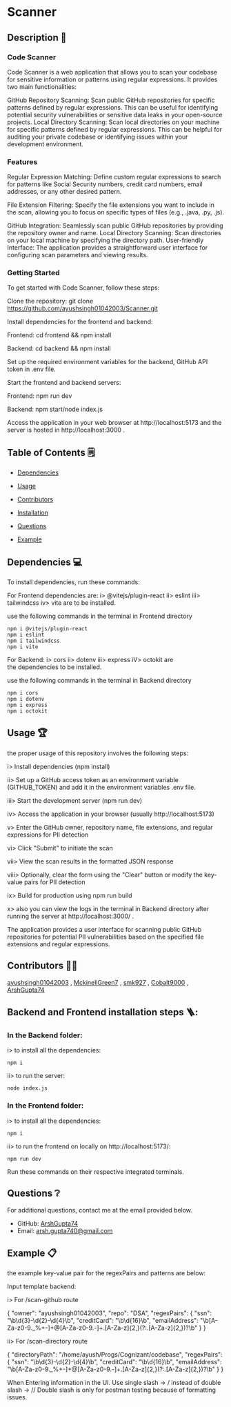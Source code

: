 # Scanner
  


  ## Description 📝

  ### Code Scanner

  Code Scanner is a web application that allows you to scan your codebase for sensitive information or patterns using regular expressions. It provides two main functionalities:

  GitHub Repository Scanning: Scan public GitHub repositories for specific patterns defined by regular expressions. This can be useful for identifying potential security vulnerabilities or sensitive data leaks in your open-source projects.
  Local Directory Scanning: Scan local directories on your machine for specific patterns defined by regular expressions. This can be helpful for auditing your private codebase or identifying issues within your development environment.

  ### Features

  Regular Expression Matching: Define custom regular expressions to search for patterns like Social Security numbers, credit card numbers, email addresses, or any other desired pattern.

  File Extension Filtering: Specify the file extensions you want to include in the scan, allowing you to focus on specific types of files (e.g., .java, .py, .js).

  GitHub Integration: Seamlessly scan public GitHub repositories by providing the repository owner and name.
  Local Directory Scanning: Scan directories on your local machine by specifying the directory path.
  User-friendly Interface: The application provides a straightforward user interface for configuring scan parameters and viewing results.


  ### Getting Started

  To get started with Code Scanner, follow these steps:

  Clone the repository: git clone https://github.com/ayushsingh01042003/Scanner.git
  
  Install dependencies for the frontend and backend:

  Frontend: cd frontend && npm install
  
  Backend: cd backend && npm install


  Set up the required environment variables for the backend, GitHub API token in .env file.


  Start the frontend and backend servers:

  Frontend: npm run dev
  
  Backend: npm start/node index.js


  Access the application in your web browser at http://localhost:5173 and the server is hosted in http://localhost:3000 .

  ## Table of Contents 🗒

  * [Dependencies](#dependencies-)

  * [Usage](#usage-)
  
  * [Contributors](#contributors-)

  * [Installation](#backend-and-frontend-installation-steps-)

  * [Questions](#questions-)

  * [Example](#example-)

  
  
  ## Dependencies 💻

  To install dependencies, run these commands:

  For Frontend dependencies are:
  i> @vitejs/plugin-react 
  ii> eslint
  iii> tailwindcss
  iv> vite 
  are to be installed. 

  use the following commands in the terminal in Frontend directory
  ```
  npm i @vitejs/plugin-react 
  npm i eslint
  npm i tailwindcss
  npm i vite
  ```
  

  For Backend:
  i> cors
  ii> dotenv
  iii> express
  iV> octokit 
  are the dependencies to be installed.

  use the following commands in the terminal in Backend directory
  ```
  npm i cors
  npm i dotenv
  npm i express
  npm i octokit
  ```
  
  

  ## Usage 🏆

  the proper usage of this repository involves the following steps:

  i> Install dependencies (npm install)

  ii> Set up a GitHub access token as an environment variable (GITHUB_TOKEN) and add it in the environment variables .env file.

  iii> Start the development server (npm run dev)

  iv> Access the application in your browser (usually http://localhost:5173)

  v> Enter the GitHub owner, repository name, file extensions, and regular expressions for PII detection

  vi> Click "Submit" to initiate the scan

  vii> View the scan results in the formatted JSON response 

  viii> Optionally, clear the form using the "Clear" button or modify the key-value pairs for PII detection

  ix> Build for production using npm run build 

  x> also you can view the logs in the terminal in Backend directory after running the server at http://localhost:3000/ .
  

  The application provides a user interface for scanning public GitHub repositories for potential PII vulnerabilities based on the specified file extensions and regular expressions.

  

  ## Contributors 🧑‍💻

  [ayushsingh01042003](https://github.com/ayushsingh01042003/) , [MckinellGreen7](https://github.com/MckinellGreen7/) , [smk927](https://github.com/smk927/) , [Cobalt9000](https://github.com/Cobalt9000/) , [ArshGupta74](https://github.com/ArshGupta74/)


  ## Backend and Frontend installation steps 🪜:

  ### In the Backend folder:

  i> to install all the dependencies:
  ```
  npm i
  ```
  ii> to run the server:
  ```
  node index.js
  ```

  ### In the Frontend folder:
  i> to install all the dependencies:
  ```
  npm i
  ```
  ii> to run the frontend on locally on http://localhost:5173/:
  ```
  npm run dev
  ```

  Run these commands on their respective integrated terminals.

  ## Questions ❔

  For additional questions, contact me at the email provided below. 

  - GitHub: [ArshGupta74](https://github.com/ArshGupta74/)
  - Email:  arsh.gupta740@gmail.com 

  ## Example 📋

  the example key-value pair for the regexPairs and patterns are below: 

  Input template backend:

  i> For /scan-github route

  { "owner": "ayushsingh01042003", "repo": "DSA", "regexPairs": { "ssn": "\b\d{3}-\d{2}-\d{4}\b", "creditCard": "\b\d{16}\b", "emailAddress": "\b[A-Za-z0-9._%+-]+@[A-Za-z0-9.-]+\.[A-Za-z]{2,}(?:\.[A-Za-z]{2,})?\b" } }

  ii> For /scan-directory route

  { "directoryPath": "/home/ayush/Progs/Cognizant/codebase", "regexPairs": { "ssn": "\b\d{3}-\d{2}-\d{4}\b", "creditCard": "\b\d{16}\b", "emailAddress": "\b[A-Za-z0-9._%+-]+@[A-Za-z0-9.-]+\.[A-Za-z]{2,}(?:\.[A-Za-z]{2,})?\b" } }

  When Entering information in the UI. Use single slash -> / instead of double slash -> // Double slash is only for postman testing because of formatting issues.